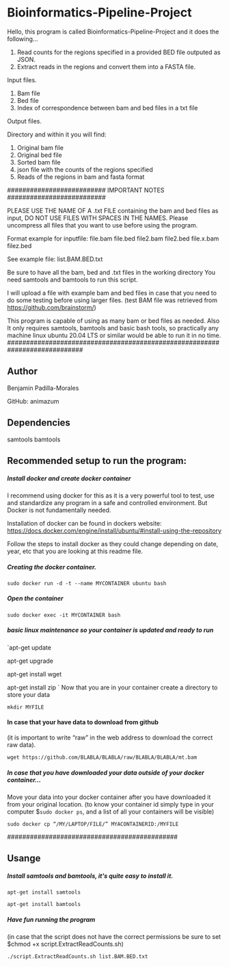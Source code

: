 # Bioinformatics-Pipeline-Project

Hello, this program is called Bioinformatics-Pipeline-Project and it does the following…
1. Read counts for the regions specified in a provided BED file outputed as JSON.
2. Extract reads in the regions and convert them into a FASTA file.

Input files.
1. Bam file
2. Bed file
3. Index of correspondence between bam and bed files in a txt file

Output files.

Directory and within it you will find: 
1. Original bam file
2. Original bed file 
3. Sorted bam file
4. json file with the counts of the regions specified 
5. Reads of the regions in bam and fasta format

########################## IMPORTANT NOTES  ##########################

PLEASE USE THE NAME OF A .txt FILE containing the bam
and bed files as input, DO NOT USE FILES WITH SPACES IN THE NAMES.
Please uncompress all files that you want to use before using the program.

Format example for inputfile:
file.bam file.bed
file2.bam file2.bed
file.x.bam filez.bed

See example file: list.BAM.BED.txt

Be sure to have all the bam, bed and .txt files in the working directory
You need samtools and bamtools to run this script.

I will upload a file with example bam and bed files in case that you need to do some testing before using larger files. (test BAM file was retrieved from https://github.com/brainstorm/)

This program is capable of using as many bam or bed files as needed. Also It only requires samtools, bamtools and basic bash tools, so practically any machine linux ubuntu 20.04 LTS or similar would be able to run it in no time.
############################################################################

## Author
Benjamin Padilla-Morales

GitHub: animazum

## Dependencies
samtools
bamtools

## Recommended setup to run the program:

##### Install docker and create docker container 
I recommend using docker for this as it is a very powerful tool to test, use and standardize any program in a safe and controlled environment. But Docker is not fundamentally needed. 

Installation of docker can be found in dockers website: 
https://docs.docker.com/engine/install/ubuntu/#install-using-the-repository

Follow the steps to install docker as they could change depending on date, year, etc that you are looking at this readme file. 

##### Creating the docker container. 

`sudo docker run -d -t --name MYCONTAINER ubuntu bash`

##### Open the container 

`sudo docker exec -it MYCONTAINER bash`

##### basic linux maintenance so your container is updated and ready to run

`apt-get update 

apt-get upgrade

apt-get install wget

apt-get install zip
`
Now that you are in your container create a directory to store your data 

`mkdir MYFILE`

#### In case that your have data to download from github
(it is important to write “raw” in the web address to download the correct raw data). 

`wget https://github.com/BLABLA/BLABLA/raw/BLABLA/BLABLA/mt.bam`

##### In case that you have downloaded your data outside of your docker container... 

Move your data into your docker container 
after you have downloaded it from your original location. (to know your container id simply type in your computer $`sudo docker ps`, 
and a list of all your containers will be visible)

`sudo docker cp “/MY/LAPTOP/FILE/” MYACONTAINERID:/MYFILE`

#############################################

## Usange 
##### Install samtools and bamtools, it's quite easy to install it.

`apt-get install samtools`

`apt-get install bamtools`


##### Have fun running the program 
(in case that the script does not have the correct permissions be sure to set $chmod +x script.ExtractReadCounts.sh)

`./script.ExtractReadCounts.sh list.BAM.BED.txt`


